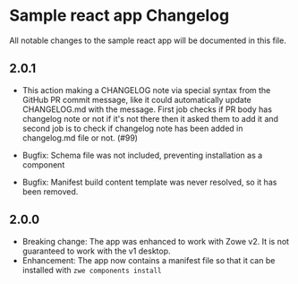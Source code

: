 # Sample react app Changelog

All notable changes to the sample react app will be documented in this file.

## 2.0.1
- This action making a CHANGELOG note via special syntax from the GitHub PR commit message, like it could automatically update CHANGELOG.md with the message. First job checks if PR body has changelog note or not if it's not there then it asked them to add it and second job is to check if changelog note has been added in changelog.md file or not. (#99)

- Bugfix: Schema file was not included, preventing installation as a component
- Bugfix: Manifest build content template was never resolved, so it has been removed.


## 2.0.0

- Breaking change: The app was enhanced to work with Zowe v2. It is not guaranteed to work with the v1 desktop.
- Enhancement: The app now contains a manifest file so that it can be installed with `zwe components install`

